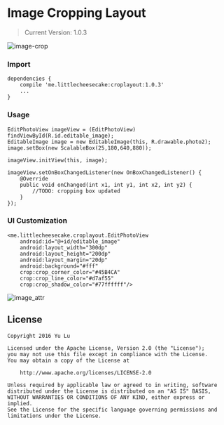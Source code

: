 Image Cropping Layout
=======

> Current Version: 1.0.3


![image-crop](https://raw.githubusercontent.com/yulu/crop-image-layout/master/doc/crop-image.gif)


### Import

```
dependencies {
    compile 'me.littlecheesecake:croplayout:1.0.3'
    ...
}
```

### Usage

```
EditPhotoView imageView = (EditPhotoView) findViewById(R.id.editable_image);
EditableImage image = new EditableImage(this, R.drawable.photo2);
image.setBox(new ScalableBox(25,180,640,880));

imageView.initView(this, image);

imageView.setOnBoxChangedListener(new OnBoxChangedListener() {
    @Override
    public void onChanged(int x1, int y1, int x2, int y2) {
        //TODO: cropping box updated 
    }
});
```

### UI Customization

```
<me.littlecheesecake.croplayout.EditPhotoView
    android:id="@+id/editable_image"
    android:layout_width="300dp"
    android:layout_height="200dp"
    android:layout_margin="20dp"
    android:background="#fff"
    crop:crop_corner_color="#45B4CA"
    crop:crop_line_color="#d7af55"
    crop:crop_shadow_color="#77ffffff"/>
```

![image_attr](https://raw.githubusercontent.com/yulu/crop-image-layout/master/doc/crop_attr.png)

License
-------

    Copyright 2016 Yu Lu
 
    Licensed under the Apache License, Version 2.0 (the "License");
    you may not use this file except in compliance with the License.
    You may obtain a copy of the License at
 
        http://www.apache.org/licenses/LICENSE-2.0
 
    Unless required by applicable law or agreed to in writing, software
    distributed under the License is distributed on an "AS IS" BASIS,
    WITHOUT WARRANTIES OR CONDITIONS OF ANY KIND, either express or implied.
    See the License for the specific language governing permissions and
    limitations under the License.
